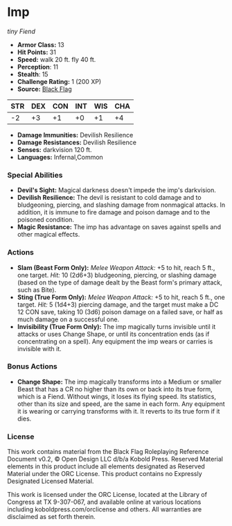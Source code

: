 # Imp

*tiny* *Fiend*

- **Armor Class:** 13
- **Hit Points:** 31 
- **Speed:** walk 20 ft. fly 40 ft.
- **Perception**: 11
- **Stealth**: 15
- **Challenge Rating:** 1 (200 XP)
- **Source:** [Black Flag](https://koboldpress.com/kpstore/product/tovrpg-pg-mv/)

| STR | DEX | CON | INT | WIS | CHA |
| --- | --- | --- | --- | --- | --- |
| -2 | +3 | +1 | +0 | +1 | +4 |

- **Damage Immunities:** Devilish Resilience
- **Damage Resistances:** Devilish Resilience
- **Senses:** darkvision 120 ft.
- **Languages:** Infernal,Common

### Special Abilities

- **Devil's Sight:** Magical darkness doesn't impede the imp's darkvision.
- **Devilish Resilience:** The devil is resistant to cold damage and to bludgeoning, piercing, and slashing damage from nonmagical attacks. In addition, it is immune to fire damage and poison damage and to the poisoned condition.
- **Magic Resistance:** The imp has advantage on saves against spells and other magical effects.

### Actions

- **Slam (Beast Form Only):** _Melee Weapon Attack:_ +5 to hit, reach 5 ft., one target. _Hit:_ 10 (2d6+3) bludgeoning, piercing, or slashing damage (based on the type of damage dealt by the Beast form's primary attack, such as Bite).
- **Sting (True Form Only):** _Melee Weapon Attack:_ +5 to hit, reach 5 ft., one target. _Hit:_ 5 (1d4+3) piercing damage, and the target must make a DC 12 CON save, taking 10 (3d6) poison damage on a failed save, or half as much damage on a successful one.
- **Invisibility (True Form Only):** The imp magically turns invisible until it attacks or uses Change Shape, or until its concentration ends (as if concentrating on a spell). Any equipment the imp wears or carries is invisible with it.

### Bonus Actions

- **Change Shape:** The imp magically transforms into a Medium or smaller Beast that has a CR no higher than its own or back into its true form, which is a Fiend. Without wings, it loses its flying speed. Its statistics, other than its size and speed, are the same in each form. Any equipment it is wearing or carrying transforms with it. It reverts to its true form if it dies.


### License

This work contains material from the Black Flag Roleplaying Reference Document v0.2, © Open Design LLC d/b/a Kobold Press. Reserved Material elements in this product include all elements designated as Reserved Material under the ORC License. This product contains no Expressly Designated Licensed Material.

This work is licensed under the ORC License, located at the Library of Congress at TX 9-307-067, and available online at various locations including koboldpress.com/orclicense and others. All warranties are disclaimed as set forth therein.
